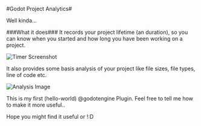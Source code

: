 #Godot Project Analytics#

Well kinda...

###What it does###
It records your project lifetime (an duration), so you can know when you started and how long you have been working on a project.

![Timer Screenshot](https://dl.dropboxusercontent.com/s/hyokijz06thbl5y/Screenshot%20from%202016-10-13%2000-56-14.png?dl=0)

It also provides some basis analysis of your project like file sizes, file types, line of code etc.

![Analysis Image](https://dl.dropboxusercontent.com/s/3m207prytlr0dwy/Screenshot%20from%202016-10-13%2000-57-44.png?dl=0)

This is my first (hello-world) @godotengine Plugin.
Feel free to tell me how to make it more useful..


Hope you might find it useful or !:D
